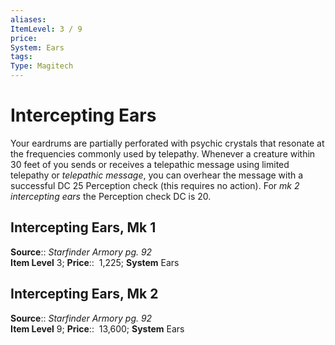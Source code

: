 ```yaml
---
aliases: 
ItemLevel: 3 / 9
price:  
System: Ears
tags: 
Type: Magitech
---
```


# Intercepting Ears

Your eardrums are partially perforated with psychic crystals that resonate at the frequencies commonly used by telepathy. Whenever a creature within 30 feet of you sends or receives a telepathic message using limited telepathy or _telepathic message_, you can overhear the message with a successful DC 25 Perception check (this requires no action). For _mk 2 intercepting ears_ the Perception check DC is 20.  

## Intercepting Ears, Mk 1

**Source**:: _Starfinder Armory pg. 92_  
**Item Level** 3;
**Price**::  1,225; **System** Ears  

## Intercepting Ears, Mk 2

**Source**:: _Starfinder Armory pg. 92_  
**Item Level** 9;
**Price**::  13,600; **System** Ears
